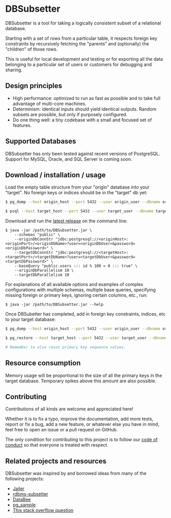 # DBSubsetter

DBSubsetter is a tool for taking a logically consistent subset of a relational database.

Starting with a set of rows from a particular table, it respects foreign key constraints by recursively fetching the "parents" and (optionally) the "children" of those rows.

This is useful for local development and testing or for exporting all the data belonging to a particular set of users or customers for debugging and sharing.

## Design principles

* High performance: optimized to run as fast as possible and to take full advantage of multi-core machines.
* Determinism: identical inputs should yield identical outputs. Random subsets are possible, but only if purposely configured.
* Do one thing well: a tiny codebase with a small and focused set of features.

## Supported Databases

DBSubsetter has only been tested against recent versions of PostgreSQL. Support for MySQL, Oracle, and SQL Server is coming soon.

## Download / installation / usage
  
Load the empty table structure from your "origin" database into your "target". No foreign keys or indices should be in the "target" db yet:

```sh
$ pg_dump --host origin_host --port 5432 --user origin_user --dbname origin_db_name --section pre-data --file pre-data-dump.sql

$ psql --host target_host --port 5432 --user target_user --dbname target_db_name --file pre-data-dump.sql
```


Download and run the [latest release](https://github.com/not-there-yet) on the command line:

```
$ java -jar /path/to/DBSubsetter.jar \
    --schemas "public" \
    --originDbConnStr "jdbc:postgresql://<originHost>:<originPort>/<originDbName>?user=<originDbUser>&password=<originDbPassword>" \
    --targetDbConnStr "jdbc:postgresql://<targetHost>:<targetPort>/<targetDbName>?user=<targetDbUser>&password=<targetDbPassword>" \
    --baseQuery "public.users ::: id % 100 = 0 ::: true" \
    --originDbParallelism 10 \
    --targetDbParallelism 10
```

For explanations of all available options and examples of complex configurations with multiple schemas, multiple base queries, specifying missing foreign or primary keys, ignoring certain columns, etc., run:

```
$ java -jar /path/to/DBSubsetter.jar --help
```

Once DBSubetter has completed, add in foreign key constraints, indices, etc to your target database:

```sh
$ pg_dump --host origin_host --port 5432 --user origin_user --dbname origin_db_name --section post-data --format custom --file post-data-dump.pgdump

$ pg_restore --host target_host --port 5432 --user target_user --dbname target_db_name --jobs 10 post-data-dump.pgdump

# Remember to also reset primary key sequence values.
```


## Resource consumption

Memory usage will be proportional to the size of all the primary keys in the target database. Temporary spikes above this amount are also possible.

## Contributing

Contributions of all kinds are welcome and appreciated here!

Whether it is to fix a typo, improve the documentation, add more tests, report or fix a bug, add a new feature, or whatever else you have in mind, feel free to open an issue or a pull request on GitHub.

The only condition for contributing to this project is to follow our [code of conduct](CODE_OF_CONDUCT.md) so that everyone is treated with respect.

## Related projects and resources

DBSubsetter was inspired by and borrowed ideas from many of the following projects:

* [Jailer](http://jailer.sourceforge.net/home.htm)
* [rdbms-subsetter](https://github.com/18F/rdbms-subsetter)
* [DataBee](https://www.databee.com/)
* [pg_sample](https://github.com/mla/pg_sample)
* [This stack overflow question](https://stackoverflow.com/questions/3980379/how-to-export-consistent-subset-of-database)